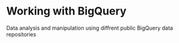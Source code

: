 # Working with BigQuery
Data analysis and manipulation using diffrent public BigQuery data repositories